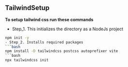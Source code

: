 ## TailwindSetup
**To setup tailwind css run these commands**
- Step_1. This initializes the directory as a NodeJs project
```bash
npm init -y
- Step_2. Installs required packages
```bash
npm install -D tailwindcss postcss autoprefixer vite
```bash
npx tailwindcss init
